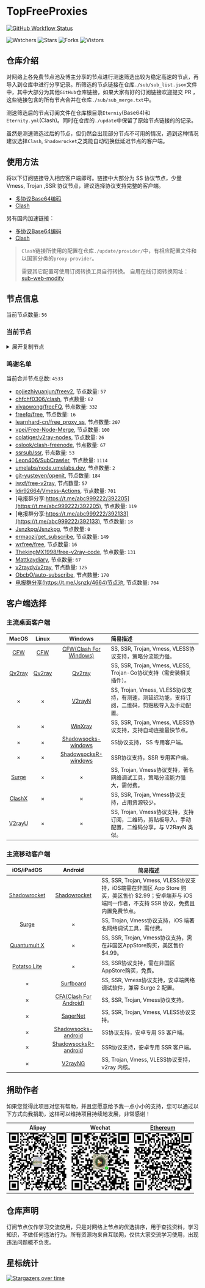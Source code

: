 # TopFreeProxies
[![GitHub Workflow Status](https://img.shields.io/github/workflow/status/alanbobs999/topfreeproxies/sub_merge?label=sub_merge)](https://github.com/alanbobs999/TopFreeProxies/actions/workflows/sub_merge.yml) 

![Watchers](https://img.shields.io/github/watchers/alanbobs999/topfreeproxies) ![Stars](https://img.shields.io/github/stars/alanbobs999/topfreeproxies) ![Forks](https://img.shields.io/github/forks/alanbobs999/topfreeproxies) ![Vistors](https://visitor-badge.laobi.icu/badge?page_id=alanbobs999.topfreeproxies)

## 仓库介绍
对网络上各免费节点池及博主分享的节点进行测速筛选出较为稳定高速的节点，再导入到仓库中进行分享记录。所筛选的节点链接在仓库`./sub/sub_list.json`文件中，其中大部分为其他`GitHub`仓库链接，如果大家有好的订阅链接欢迎提交 PR ，这些链接包含的所有节点合并在仓库`./sub/sub_merge.txt`中。

测速筛选后的节点订阅文件在仓库根目录`Eterniy`(Base64)和`Eternity.yml`(Clash)。同时在仓库的`./update`中保留了原始节点链接的的记录。

虽然是测速筛选过后的节点，但仍然会出现部分节点不可用的情况，遇到这种情况建议选择`Clash`, `Shadowrocket`之类能自动切换低延迟节点的客户端。

## 使用方法
将以下订阅链接导入相应客户端即可。链接中大部分为 SS 协议节点，少量 Vmess, Trojan ,SSR 协议节点，建议选择协议支持完整的客户端。

- [多协议Base64编码](https://raw.githubusercontent.com/alanbobs999/TopFreeProxies/master/Eternity)
- [Clash](https://raw.githubusercontent.com/alanbobs999/TopFreeProxies/master/Eternity.yml)

另有国内加速链接：

- [多协议Base64编码](https://raw.fastgit.org/alanbobs999/TopFreeProxies/master/Eternity)
- [Clash](https://raw.fastgit.org/alanbobs999/TopFreeProxies/master/Eternity.yml)

>`Clash`链接所使用的配置在仓库`./update/provider/`中，有相应配置文件和以国家分类的`proxy-provider`。
>
>需要其它配置可使用订阅转换工具自行转换。
>自用在线订阅转换网址：[sub-web-modify](https://sub.v1.mk/)

## 节点信息
当前节点数量: `56`
### 当前节点
<details>
  <summary>展开复制节点</summary>

    vmess://ewogICJ2IjogMiwKICAicHMiOiAi8J+Hr/Cfh7VKUC0zLjExNS4xMS4xNjMtMDAiLAogICJhZGQiOiAiMy4xMTUuMTEuMTYzIiwKICAicG9ydCI6IDgwLAogICJpZCI6ICJiODk4NDIzYi00MTUxLTQ5MjYtYWM5ZS1kNmFhNGFlNDAwZTkiLAogICJhaWQiOiAwLAogICJzY3kiOiAiYXV0byIsCiAgIm5ldCI6ICJ3cyIsCiAgInR5cGUiOiBudWxsLAogICJob3N0IjogImJhaWR1LmNvbSIsCiAgInBhdGgiOiAiLyIsCiAgInRscyI6IGZhbHNlLAogICJzbmkiOiAiIgp9
    vmess://ewogICJ2IjogMiwKICAicHMiOiAi8J+HuvCfh7hVUy0yMDkuOTQuNTYuMTUyLTAxIiwKICAiYWRkIjogIjIwOS45NC41Ni4xNTIiLAogICJwb3J0IjogNDQzLAogICJpZCI6ICIzMDMzZTE1Ny1mZGMzLTQ3YzAtYWUzMi1mYzRmZTY1ZmM2NGQiLAogICJhaWQiOiAwLAogICJzY3kiOiAiYXV0byIsCiAgIm5ldCI6ICJ3cyIsCiAgInR5cGUiOiBudWxsLAogICJob3N0IjogIjIwOS45NC41Ni4xNTIiLAogICJwYXRoIjogIi85YXBRYWJ5ZzlsZSIsCiAgInRscyI6IGZhbHNlLAogICJzbmkiOiAiIgp9
    ss://Y2hhY2hhMjAtaWV0Zi1wb2x5MTMwNToyMWVkYTdhYi03MjYzLTQyMTQtYTA1Ni01OWNiMTUzYWQwZTBAMDAxNzg2NDE2ODBkNGY3M2E4NWZmNjBlNGNkMjc2MjhzYS5qa2Nsb3VkLnh5ejo2NDU0#%F0%9F%87%AD%F0%9F%87%B0HK-183.232.163.19-02
    ss://Y2hhY2hhMjAtaWV0Zi1wb2x5MTMwNToyMWVkYTdhYi03MjYzLTQyMTQtYTA1Ni01OWNiMTUzYWQwZTBAMDAxNzg2NDE2ODBkNGY3M2E4NWZmNjBlNGNkMjc2MjkuamtjbG91ZC54eXo6NjM5Ng==#%F0%9F%87%AD%F0%9F%87%B0HK-183.232.163.164-03
    ss://Y2hhY2hhMjAtaWV0Zi1wb2x5MTMwNToyMWVkYTdhYi03MjYzLTQyMTQtYTA1Ni01OWNiMTUzYWQwZTBAMDAxNzg2NDE2ODBkNGY3M2E4NWZmNjBlNGNkMjc2MjhzYS5qa2Nsb3VkLnh5ejo2Mzk2#%F0%9F%87%AD%F0%9F%87%B0HK-183.232.163.19-04
    ss://Y2hhY2hhMjAtaWV0Zi1wb2x5MTMwNToyMWVkYTdhYi03MjYzLTQyMTQtYTA1Ni01OWNiMTUzYWQwZTBAMDAxNzg2NDE2ODBkNGY3M2E4NWZmNjBlNGNkMjc2MjkuamtjbG91ZC54eXo6NjQ1NA==#%F0%9F%87%AD%F0%9F%87%B0HK-183.232.163.164-05
    ss://Y2hhY2hhMjAtaWV0Zi1wb2x5MTMwNToyMWVkYTdhYi03MjYzLTQyMTQtYTA1Ni01OWNiMTUzYWQwZTBAMDAxNzg2NDE2ODBkNGY3M2E4NWZmNjBlNGNkMjc2MjkuamtjbG91ZC54eXo6NjQwMQ==#%F0%9F%87%AD%F0%9F%87%B0HK-183.232.163.164-06
    ss://Y2hhY2hhMjAtaWV0Zi1wb2x5MTMwNToyMWVkYTdhYi03MjYzLTQyMTQtYTA1Ni01OWNiMTUzYWQwZTBAMDAxNzg2NDE2ODBkNGY3M2E4NWZmNjBlNGNkMjc2MjhzYS5qa2Nsb3VkLnh5ejo2Mzg5#%F0%9F%87%AD%F0%9F%87%B0HK-183.232.163.19-07
    ss://Y2hhY2hhMjAtaWV0Zi1wb2x5MTMwNToyMWVkYTdhYi03MjYzLTQyMTQtYTA1Ni01OWNiMTUzYWQwZTBAMDAxNzg2NDE2ODBkNGY3M2E4NWZmNjBlNGNkMjc2MjkuamtjbG91ZC54eXo6NjU5OA==#%F0%9F%87%AD%F0%9F%87%B0HK-183.232.163.164-08
    ss://Y2hhY2hhMjAtaWV0Zi1wb2x5MTMwNToyMWVkYTdhYi03MjYzLTQyMTQtYTA1Ni01OWNiMTUzYWQwZTBAMDAxNzg2NDE2ODBkNGY3M2E4NWZmNjBlNGNkMjc2MjhzYS5qa2Nsb3VkLnh5ejo2NTky#%F0%9F%87%AD%F0%9F%87%B0HK-183.232.163.19-09
    ss://Y2hhY2hhMjAtaWV0Zi1wb2x5MTMwNToyMWVkYTdhYi03MjYzLTQyMTQtYTA1Ni01OWNiMTUzYWQwZTBAMDAxNzg2NDE2ODBkNGY3M2E4NWZmNjBlNGNkMjc2MjkuamtjbG91ZC54eXo6NjM4Ng==#%F0%9F%87%AD%F0%9F%87%B0HK-183.232.163.164-10
    ss://Y2hhY2hhMjAtaWV0Zi1wb2x5MTMwNToyMWVkYTdhYi03MjYzLTQyMTQtYTA1Ni01OWNiMTUzYWQwZTBAMDAxNzg2NDE2ODBkNGY3M2E4NWZmNjBlNGNkMjc2MjhzYS5qa2Nsb3VkLnh5ejo2NzAw#%F0%9F%87%AD%F0%9F%87%B0HK-183.232.163.19-11
    ss://Y2hhY2hhMjAtaWV0Zi1wb2x5MTMwNToyMWVkYTdhYi03MjYzLTQyMTQtYTA1Ni01OWNiMTUzYWQwZTBAMDAxNzg2NDE2ODBkNGY3M2E4NWZmNjBlNGNkMjc2MjhzYS5qa2Nsb3VkLnh5ejo2NTk3#%F0%9F%87%AD%F0%9F%87%B0HK-183.232.163.19-12
    ss://Y2hhY2hhMjAtaWV0Zi1wb2x5MTMwNToyMWVkYTdhYi03MjYzLTQyMTQtYTA1Ni01OWNiMTUzYWQwZTBAMDAxNzg2NDE2ODBkNGY3M2E4NWZmNjBlNGNkMjc2MjhzYS5qa2Nsb3VkLnh5ejo2NTk1#%F0%9F%87%AD%F0%9F%87%B0HK-183.232.163.19-13
    ss://Y2hhY2hhMjAtaWV0Zi1wb2x5MTMwNToyMWVkYTdhYi03MjYzLTQyMTQtYTA1Ni01OWNiMTUzYWQwZTBAMDAxNzg2NDE2ODBkNGY3M2E4NWZmNjBlNGNkMjc2MjhzYS5qa2Nsb3VkLnh5ejo2Mzg2#%F0%9F%87%AD%F0%9F%87%B0HK-183.232.163.19-14
    ss://Y2hhY2hhMjAtaWV0Zi1wb2x5MTMwNToyMWVkYTdhYi03MjYzLTQyMTQtYTA1Ni01OWNiMTUzYWQwZTBAMDAxNzg2NDE2ODBkNGY3M2E4NWZmNjBlNGNkMjc2MjkuamtjbG91ZC54eXo6NjM5NA==#%F0%9F%87%AD%F0%9F%87%B0HK-183.232.163.164-15
    ss://Y2hhY2hhMjAtaWV0Zi1wb2x5MTMwNToyMWVkYTdhYi03MjYzLTQyMTQtYTA1Ni01OWNiMTUzYWQwZTBAMDAxNzg2NDE2ODBkNGY3M2E4NWZmNjBlNGNkMjc2MjhzYS5qa2Nsb3VkLnh5ejo2Mzg3#%F0%9F%87%AD%F0%9F%87%B0HK-183.232.163.19-16
    ss://Y2hhY2hhMjAtaWV0Zi1wb2x5MTMwNToyMWVkYTdhYi03MjYzLTQyMTQtYTA1Ni01OWNiMTUzYWQwZTBAMDAxNzg2NDE2ODBkNGY3M2E4NWZmNjBlNGNkMjc2MjhzYS5qa2Nsb3VkLnh5ejo2Mzkz#%F0%9F%87%AD%F0%9F%87%B0HK-183.232.163.19-17
    ss://Y2hhY2hhMjAtaWV0Zi1wb2x5MTMwNToyMWVkYTdhYi03MjYzLTQyMTQtYTA1Ni01OWNiMTUzYWQwZTBANTZjOTE4YzE1YTA5NDAzZDkzYzAzNzc3MmE2OWR3ZC5qa2Nsb3VkLnh5ejo2NTk4#%F0%9F%87%AD%F0%9F%87%B0HK-116.129.253.80-18
    ss://Y2hhY2hhMjAtaWV0Zi1wb2x5MTMwNToyMWVkYTdhYi03MjYzLTQyMTQtYTA1Ni01OWNiMTUzYWQwZTBAMDAxNzg2NDE2ODBkNGY3M2E4NWZmNjBlNGNkMjc2MjhzYS5qa2Nsb3VkLnh5ejo2Mzk0#%F0%9F%87%AD%F0%9F%87%B0HK-183.232.163.19-19
    ss://Y2hhY2hhMjAtaWV0Zi1wb2x5MTMwNToyMWVkYTdhYi03MjYzLTQyMTQtYTA1Ni01OWNiMTUzYWQwZTBAMDAxNzg2NDE2ODBkNGY3M2E4NWZmNjBlNGNkMjc2MjkuamtjbG91ZC54eXo6NjM4Nw==#%F0%9F%87%AD%F0%9F%87%B0HK-183.232.163.164-20
    ss://Y2hhY2hhMjAtaWV0Zi1wb2x5MTMwNToyMWVkYTdhYi03MjYzLTQyMTQtYTA1Ni01OWNiMTUzYWQwZTBANTZjOTE4YzE1YTA5NDAzZDkzYzAzNzc3MmE2OWR3ZC5qa2Nsb3VkLnh5ejo2NTk2#%F0%9F%87%AD%F0%9F%87%B0HK-116.129.253.80-21
    ss://Y2hhY2hhMjAtaWV0Zi1wb2x5MTMwNToyMWVkYTdhYi03MjYzLTQyMTQtYTA1Ni01OWNiMTUzYWQwZTBAMDAxNzg2NDE2ODBkNGY3M2E4NWZmNjBlNGNkMjc2MjkuamtjbG91ZC54eXo6NjM4NQ==#%F0%9F%87%AD%F0%9F%87%B0HK-183.232.163.164-22
    ss://Y2hhY2hhMjAtaWV0Zi1wb2x5MTMwNToyMWVkYTdhYi03MjYzLTQyMTQtYTA1Ni01OWNiMTUzYWQwZTBAMDAxNzg2NDE2ODBkNGY3M2E4NWZmNjBlNGNkMjc2MjhzYS5qa2Nsb3VkLnh5ejo2Mzk5#%F0%9F%87%AD%F0%9F%87%B0HK-183.232.163.19-23
    ss://Y2hhY2hhMjAtaWV0Zi1wb2x5MTMwNToyMWVkYTdhYi03MjYzLTQyMTQtYTA1Ni01OWNiMTUzYWQwZTBAMDAxNzg2NDE2ODBkNGY3M2E4NWZmNjBlNGNkMjc2MjkuamtjbG91ZC54eXo6NjM5Mw==#%F0%9F%87%AD%F0%9F%87%B0HK-183.232.163.164-24
    ss://Y2hhY2hhMjAtaWV0Zi1wb2x5MTMwNToyMWVkYTdhYi03MjYzLTQyMTQtYTA1Ni01OWNiMTUzYWQwZTBAMDAxNzg2NDE2ODBkNGY3M2E4NWZmNjBlNGNkMjc2MjkuamtjbG91ZC54eXo6NjM5OQ==#%F0%9F%87%AD%F0%9F%87%B0HK-183.232.163.164-25
    ss://Y2hhY2hhMjAtaWV0Zi1wb2x5MTMwNToyMWVkYTdhYi03MjYzLTQyMTQtYTA1Ni01OWNiMTUzYWQwZTBAMDAxNzg2NDE2ODBkNGY3M2E4NWZmNjBlNGNkMjc2MjhzYS5qa2Nsb3VkLnh5ejo2Mzky#%F0%9F%87%AD%F0%9F%87%B0HK-183.232.163.19-26
    ss://Y2hhY2hhMjAtaWV0Zi1wb2x5MTMwNToyMWVkYTdhYi03MjYzLTQyMTQtYTA1Ni01OWNiMTUzYWQwZTBAMDAxNzg2NDE2ODBkNGY3M2E4NWZmNjBlNGNkMjc2MjkuamtjbG91ZC54eXo6NjM5Mg==#%F0%9F%87%AD%F0%9F%87%B0HK-183.232.163.164-27
    ss://Y2hhY2hhMjAtaWV0Zi1wb2x5MTMwNToyMWVkYTdhYi03MjYzLTQyMTQtYTA1Ni01OWNiMTUzYWQwZTBAMDAxNzg2NDE2ODBkNGY3M2E4NWZmNjBlNGNkMjc2MjkuamtjbG91ZC54eXo6NjM5OA==#%F0%9F%87%AD%F0%9F%87%B0HK-183.232.163.164-28
    ss://Y2hhY2hhMjAtaWV0Zi1wb2x5MTMwNToyMWVkYTdhYi03MjYzLTQyMTQtYTA1Ni01OWNiMTUzYWQwZTBAMDAxNzg2NDE2ODBkNGY3M2E4NWZmNjBlNGNkMjc2MjhzYS5qa2Nsb3VkLnh5ejo2NTk5#%F0%9F%87%AD%F0%9F%87%B0HK-183.232.163.19-29
    ss://Y2hhY2hhMjAtaWV0Zi1wb2x5MTMwNToyMWVkYTdhYi03MjYzLTQyMTQtYTA1Ni01OWNiMTUzYWQwZTBAMDAxNzg2NDE2ODBkNGY3M2E4NWZmNjBlNGNkMjc2MjhzYS5qa2Nsb3VkLnh5ejo2Mzk4#%F0%9F%87%AD%F0%9F%87%B0HK-183.232.163.19-30
    ss://Y2hhY2hhMjAtaWV0Zi1wb2x5MTMwNToyMWVkYTdhYi03MjYzLTQyMTQtYTA1Ni01OWNiMTUzYWQwZTBAMDAxNzg2NDE2ODBkNGY3M2E4NWZmNjBlNGNkMjc2MjkuamtjbG91ZC54eXo6NjcwMA==#%F0%9F%87%AD%F0%9F%87%B0HK-183.232.163.164-31
    ss://Y2hhY2hhMjAtaWV0Zi1wb2x5MTMwNToyMWVkYTdhYi03MjYzLTQyMTQtYTA1Ni01OWNiMTUzYWQwZTBAMDAxNzg2NDE2ODBkNGY3M2E4NWZmNjBlNGNkMjc2MjkuamtjbG91ZC54eXo6NjU5Ng==#%F0%9F%87%AD%F0%9F%87%B0HK-183.232.163.164-32
    ss://Y2hhY2hhMjAtaWV0Zi1wb2x5MTMwNToyMWVkYTdhYi03MjYzLTQyMTQtYTA1Ni01OWNiMTUzYWQwZTBANTZjOTE4YzE1YTA5NDAzZDkzYzAzNzc3MmE2OWR3ZC5qa2Nsb3VkLnh5ejo2NDU0#%F0%9F%87%AD%F0%9F%87%B0HK-116.129.253.80-33
    ss://YWVzLTI1Ni1nY206a0RXdlhZWm9UQmNHa0M0QDE5My4xMDguMTE3Ljc1Ojg4ODE=#%F0%9F%87%A9%F0%9F%87%AADE-193.108.117.75-34
    ss://YWVzLTI1Ni1nY206cEtFVzhKUEJ5VFZUTHRNQDE5My4xMDguMTE3Ljc1OjQ0Mw==#%F0%9F%87%A9%F0%9F%87%AADE-193.108.117.75-35
    ss://YWVzLTI1Ni1nY206ZTRGQ1dyZ3BramkzUVlAMTk4LjU3LjI3LjIxODo5MTAy#%F0%9F%87%A8%F0%9F%87%A6CA-198.57.27.218-36
    ss://YWVzLTI1Ni1nY206ekROVmVkUkZQUWV4Rzl2QDE5OC41Ny4yNy4yMTg6NjM3OQ==#%F0%9F%87%A8%F0%9F%87%A6CA-198.57.27.218-37
    ss://YWVzLTI1Ni1nY206Y2RCSURWNDJEQ3duZklOQDE5OC41Ny4yNy4yMTg6ODExOA==#%F0%9F%87%A8%F0%9F%87%A6CA-198.57.27.218-38
    ss://YWVzLTI1Ni1nY206Rm9PaUdsa0FBOXlQRUdQQDM4LjkxLjEwMi44Njo3MzA3#%F0%9F%87%BA%F0%9F%87%B8US-38.91.102.86-39
    ss://YWVzLTI1Ni1nY206UmV4bkJnVTdFVjVBRHhHQDE5OC41Ny4yNy4yMTg6NzAwMQ==#%F0%9F%87%A8%F0%9F%87%A6CA-198.57.27.218-40
    ss://YWVzLTI1Ni1nY206a0RXdlhZWm9UQmNHa0M0QDE5OC41Ny4yNy4xNzI6ODg4MQ==#%F0%9F%87%A8%F0%9F%87%A6CA-198.57.27.172-41
    ss://YWVzLTI1Ni1nY206WEtGS2wyclVMaklwNzRAMTk4LjU3LjI3LjIxODo4MDA4#%F0%9F%87%A8%F0%9F%87%A6CA-198.57.27.218-42
    ss://YWVzLTI1Ni1nY206Y2RCSURWNDJEQ3duZklOQDE2Ny44OC42My43OTo4MTE4#%F0%9F%87%BA%F0%9F%87%B8US-167.88.63.79-43
    ss://Y2hhY2hhMjAtaWV0Zi1wb2x5MTMwNToyMWVkYTdhYi03MjYzLTQyMTQtYTA1Ni01OWNiMTUzYWQwZTBAMDAxNzg2NDE2ODBkNGY3M2E4NWZmNjBlNGNkMjc2MjhzYS5qa2Nsb3VkLnh5ejo2Mzg4#%F0%9F%87%AD%F0%9F%87%B0HK-183.232.163.19-44
    ss://YWVzLTI1Ni1nY206WTZSOXBBdHZ4eHptR0NAMTk4LjU3LjI3LjE3MjozMzg5#%F0%9F%87%A8%F0%9F%87%A6CA-198.57.27.172-45
    ss://YWVzLTI1Ni1nY206VEV6amZBWXEySWp0dW9TQDE5OC41Ny4yNy4yMTg6NjY5Nw==#%F0%9F%87%A8%F0%9F%87%A6CA-198.57.27.218-46
    ss://Y2hhY2hhMjAtaWV0Zi1wb2x5MTMwNToyMWVkYTdhYi03MjYzLTQyMTQtYTA1Ni01OWNiMTUzYWQwZTBAMDAxNzg2NDE2ODBkNGY3M2E4NWZmNjBlNGNkMjc2MjkuamtjbG91ZC54eXo6NjM4OA==#%F0%9F%87%AD%F0%9F%87%B0HK-183.232.163.164-47
    ss://Y2hhY2hhMjAtaWV0Zi1wb2x5MTMwNToyMWVkYTdhYi03MjYzLTQyMTQtYTA1Ni01OWNiMTUzYWQwZTBAMDAxNzg2NDE2ODBkNGY3M2E4NWZmNjBlNGNkMjc2MjhzYS5qa2Nsb3VkLnh5ejo2NTk2#%F0%9F%87%AD%F0%9F%87%B0HK-183.232.163.19-48
    ss://Y2hhY2hhMjAtaWV0Zi1wb2x5MTMwNToyMWVkYTdhYi03MjYzLTQyMTQtYTA1Ni01OWNiMTUzYWQwZTBAMDAxNzg2NDE2ODBkNGY3M2E4NWZmNjBlNGNkMjc2MjhzYS5qa2Nsb3VkLnh5ejo2NzAx#%F0%9F%87%AD%F0%9F%87%B0HK-183.232.163.19-49
    ss://Y2hhY2hhMjAtaWV0Zi1wb2x5MTMwNToyMWVkYTdhYi03MjYzLTQyMTQtYTA1Ni01OWNiMTUzYWQwZTBAMDAxNzg2NDE2ODBkNGY3M2E4NWZmNjBlNGNkMjc2MjkuamtjbG91ZC54eXo6NjcwMQ==#%F0%9F%87%AD%F0%9F%87%B0HK-183.232.163.164-50
    ss://YWVzLTI1Ni1nY206ZmFCQW9ENTRrODdVSkc3QDg1LjIwOC4xMDguOTA6MjM3Ng==#%F0%9F%87%AF%F0%9F%87%B5JP-85.208.108.90-51
    ss://YWVzLTI1Ni1nY206Y2RCSURWNDJEQ3duZklOQDE5OC41Ny4yNy4yMTg6ODExOQ==#%F0%9F%87%A8%F0%9F%87%A6CA-198.57.27.218-52
    ss://YWVzLTI1Ni1nY206UENubkg2U1FTbmZvUzI3QDM4LjE0My42Ni43MTo4MDkx#%F0%9F%87%BA%F0%9F%87%B8US-38.143.66.71-53
    ss://YWVzLTI1Ni1nY206S2l4THZLendqZWtHMDBybUAzOC4xNDMuNjYuNzE6ODA4MA==#%F0%9F%87%BA%F0%9F%87%B8US-38.143.66.71-54
    trojan://36dfa760-041e-4da2-a89a-71f86ee0639f@data.chenxinboxerbyby.xyz:443?allowInsecure=1#%F0%9F%87%A6%F0%9F%87%B6CZ-194.87.106.222-55
    

</details>

### 鸣谢名单
当前合并节点总数: `4533`
- [pojiezhiyuanjun/freev2](https://github.com/pojiezhiyuanjun/freev2), 节点数量: `57`
- [chfchf0306/clash](https://github.com/chfchf0306/clash), 节点数量: `62`
- [xiyaowong/freeFQ](https://github.com/xiyaowong/freeFQ), 节点数量: `332`
- [freefq/free](https://github.com/freefq/free), 节点数量: `16`
- [learnhard-cn/free_proxy_ss](https://github.com/learnhard-cn/free_proxy_ss), 节点数量: `207`
- [vpei/Free-Node-Merge](https://github.com/vpei/Free-Node-Merge), 节点数量: `100`
- [colatiger/v2ray-nodes](https://github.com/colatiger/v2ray-nodes), 节点数量: `26`
- [oslook/clash-freenode](https://github.com/oslook/clash-freenode), 节点数量: `67`
- [ssrsub/ssr](https://github.com/ssrsub/ssr), 节点数量: `53`
- [Leon406/SubCrawler](https://github.com/Leon406/SubCrawler), 节点数量: `1114`
- [umelabs/node.umelabs.dev](https://github.com/umelabs/node.umelabs.dev), 节点数量: `2`
- [git-yusteven/openit](https://github.com/git-yusteven/openit), 节点数量: `184`
- [iwxf/free-v2ray](https://github.com/iwxf/free-v2ray), 节点数量: `57`
- [ldir92664/Vmess-Actions](https://github.com/ldir92664/Vmess-Actions), 节点数量: `701`
- [电报群分享:https://t.me/abc999222/392205](https://t.me/abc999222/392205), 节点数量: `119`
- [电报群分享:https://t.me/abc999222/392133](https://t.me/abc999222/392133), 节点数量: `18`
- [Jsnzkpg/Jsnzkpg](https://github.com/Jsnzkpg/Jsnzkpg), 节点数量: `0`
- [ermaozi/get_subscribe](https://github.com/ermaozi/get_subscribe), 节点数量: `149`
- [wrfree/free](https://github.com/wrfree/free), 节点数量: `16`
- [ThekingMX1998/free-v2ray-code](https://github.com/ThekingMX1998/free-v2ray-code), 节点数量: `131`
- [Mattkaydiary](https://www.mattkaydiary.com), 节点数量: `67`
- [v2raydy/v2ray](https://github.com/v2raydy/v2ray), 节点数量: `125`
- [ObcbO/auto-subscribe](https://github.com/ObcbO/auto-subscribe), 节点数量: `170`
- [电报群分享(https://t.me/Jsnzk/4664)节点池](https://pool.jinxnet.xyz), 节点数量: `704`

## 客户端选择
### 主流桌面客户端
|                            MacOS                             |                            Linux                             |                           Windows                            | 简易描述                                           |
| :----------------------------------------------------------: | :----------------------------------------------------------: | :----------------------------------------------------------: | :------------------------------------------------- |
| [CFW](https://github.com/Fndroid/clash_for_windows_pkg/releases) | [CFW](https://github.com/Fndroid/clash_for_windows_pkg/releases) | [CFW(Clash For Windows)](https://github.com/Fndroid/clash_for_windows_pkg/releases) | SS, SSR, Trojan, Vmess, VLESS协议支持，策略分流能力强。            |
|     [Qv2ray](https://github.com/Qv2ray/Qv2ray/releases)      |     [Qv2ray](https://github.com/Qv2ray/Qv2ray/releases)      |     [Qv2ray](https://github.com/Qv2ray/Qv2ray/releases)      | SS, SSR, Trojan, Vmess, VLESS, Trojan-Go协议支持（需安装相关插件）。 |
|                              ×                               |                              ×                               |      [V2rayN](https://github.com/2dust/v2rayN/releases)      | SS, Trojan, Vmess, VLESS协议支持，有测速，测延迟功能，支持订阅，二维码，剪贴板导入及手动配置。                 |
|                              ×                               |                              ×                               |    [WinXray](https://github.com/TheMRLL/winxray/releases)    | SS, SSR, Trojan, Vmess, VLESS协议支持，支持自动连接最快节点。            |
|                              ×                               |                              ×                               | [Shadowsocks-windows](https://github.com/shadowsocks/shadowsocks-windows/releases) | SS协议支持， SS 专用客户端。                                       |
|                              ×                               |                              ×                               | [ShadowsocksR-windows](https://github.com/HMBSbige/ShadowsocksR-Windows/releases) | SSR协议支持，SSR 专用客户端。                                      |
|                [Surge](https://nssurge.com/)                 |                              ×                               |                              ×                               | SS, Trojan, Vmess协议支持，著名网络调试工具，策略分流能力强大，需付费。                        |
|   [ClashX](https://github.com/yichengchen/clashX/releases)   |                              ×                               |                              ×                               | SS, SSR, Trojan, Vmess协议支持，占用资源较少。                   |
|      [V2rayU](https://github.com/yanue/V2rayU/releases)      |                              ×                               |                              ×                               | SS, Trojan, Vmess协议支持，支持订阅，二维码，剪贴板导入，手动配置，二维码分享，与 V2RayN 类似。                        |

### 主流移动客户端
|                          iOS/iPadOS                          |                           Android                            | 简易描述                                                     |
| :----------------------------------------------------------: | :----------------------------------------------------------: | ------------------------------------------------------------ |
| [Shadowrocket](https://apps.apple.com/us/app/shadowrocket/id932747118) | [Shadowrocket](https://play.google.com/store/apps/details?id=com.v2cross.proxy) | SS, SSR, Trojan, Vmess, VLESS协议支持，iOS端需在非国区 App Store 购买，美区售价 $2.99；安卓端非与 iOS 端同一作者，不支持 SSR 协议，免费且内置免费节点。 |
|                [Surge](https://nssurge.com/)                 |                              ×                               | SS, Trojan, Vmess协议支持，iOS 端著名网络调试工具，需付费。                                  |
| [Quantumult X](https://apps.apple.com/us/app/quantumult-x/id1443988620) |                              ×                               | SS, SSR, Trojan, Vmess协议支持，需在非国区AppStore购买，美区售价$4.99。 |
| [Potatso Lite](https://apps.apple.com/us/app/potatso-lite/id1239860606) |                              ×                               | SS, SSR协议支持，需在非国区AppStore购买，免费。              |
|                              ×                               | [Surfboard](https://play.google.com/store/apps/details?id=com.getsurfboard) | SS, SSR, Vmess协议支持，安卓端网络调试软件，兼容 Surge 2 配置。 |
|                              ×                               | [CFA(Clash For Android)](https://github.com/Kr328/ClashForAndroid/releases) | SS, SSR, Trojan, Vmess协议支持。                             |
|                              ×                               |  [SagerNet](https://github.com/SagerNet/SagerNet/releases)   | SS, SSR, Trojan, Vmess, VLESS协议支持。                      |
|                              ×                               | [Shadowsocks-android](https://github.com/shadowsocks/shadowsocks-android/releases) | SS协议支持，安卓专用 SS 客户端。                                                 |
|                              ×                               | [ShadowsocksR-android](https://github.com/HMBSbige/ShadowsocksR-Android/releases) | SSR协议支持，安卓专用 SSR 客户端。                                                |
|                              ×                               |     [V2rayNG](https://github.com/2dust/v2rayNG/releases)     | SS, Trojan, Vmess, VLESS协议支持，v2ray 内核。                           |

## 捐助作者
如果您觉得此项目对您有帮助，并且您愿意给予我一点小小的支持，您可以通过以下方式向我捐助，这样可以维持项目持续地发展，非常感谢！

| Alipay | Wechat | [Ethereum](https://etherscan.io/address/0xa7736a92aca8325c1f57664ee9453d465343eabe) |
| :------: | :------: | :------: | 
| <img width="150" src="./utils/donate/alipay.png"> | <img width="150" src="./utils/donate/wechat.png"> | <img width="150" src="./utils/donate/ethereum.png"> | 

## 仓库声明
订阅节点仅作学习交流使用，只是对网络上节点的优选排序，用于查找资料，学习知识，不做任何违法行为。所有资源均来自互联网，仅供大家交流学习使用，出现违法问题概不负责。

## 星标统计
[![Stargazers over time](https://starchart.cc/alanbobs999/TopFreeProxies.svg)](https://starchart.cc/alanbobs999/TopFreeProxies)
